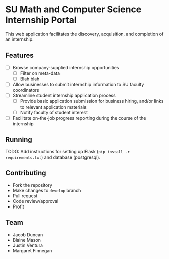 # SU Math and Computer Science Internship Portal

This web application facilitates the discovery, acquisition, and completion of an internship.

## Features

- [ ] Browse company-supplied internship opportunities
  - [ ] Filter on meta-data
  - [ ] Blah blah
- [ ] Allow businesses to submit internship information to SU faculty coordinators
- [ ] Streamline student internship application process
  - [ ] Provide basic application submission for business hiring, and/or links to relevant application materials
  - [ ] Notify faculty of student interest
- [ ] Facilitate on-the-job progress reporting during the course of the internship

## Running

TODO: Add instructions for setting up Flask (`pip install -r requirements.txt`) and database (postgresql).

## Contributing

- Fork the repository
- Make changes to `develop` branch
- Pull request
- Code review/approval
- Profit

## Team

- Jacob Duncan <insert email>
- Blaine Mason <insert email>
- Justin Ventura <insert email>
- Margaret Finnegan
